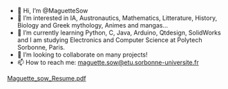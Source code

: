 - 👋 Hi, I’m @MaguetteSow
- 👀 I’m interested in IA, Austronautics, Mathematics, Litterature, History, Biology and Greek mythology, Animes and mangas...
- 🌱 I’m currently learning Python, C, Java, Arduino, Qtdesign, SolidWorks and I am studying  Electronics and Computer Science at Polytech Sorbonne, Paris.
- 💞️ I’m looking to collaborate on many projects!
- 📫 How to reach me:  maguette.sow@etu.sorbonne-universite.fr

<!---
MaguetteSow/MaguetteSow is a ✨ special ✨ repository because its `README.md` (this file) appears on your GitHub profile.
You can click the Preview link to take a look at your changes.
--->
[Maguette_sow_Resume.pdf](https://github.com/MaguetteSow/MaguetteSow/files/11199083/Gray.Minimalist.Resume.1.pdf)
